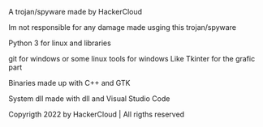 A trojan/spyware made by HackerCloud 

Im not responsible for any damage made usging this trojan/spyware

Python 3 for linux and libraries

git for windows or some linux tools for windows Like Tkinter for the grafic part

Binaries made up with C++ and GTK

System dll made with dll and Visual Studio Code

Copyrigth 2022 by HackerCloud | All rigths reserved
